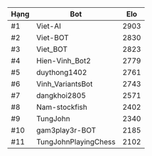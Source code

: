 Hạng|Bot|Elo
---|---|---
#1|Viet-AI|2903
#2|Viet-BOT|2830
#3|Viet_BOT|2823
#4|Hien-Vinh_Bot2|2779
#5|duythong1402|2761
#6|Vinh_VariantsBot|2743
#7|dangkhoi2805|2571
#8|Nam-stockfish|2402
#9|TungJohn|2340
#10|gam3play3r-BOT|2185
#11|TungJohnPlayingChess|2102
